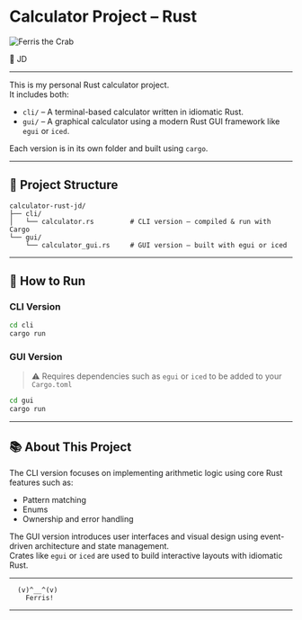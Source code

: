 # Calculator Project – Rust

![Ferris the Crab](https://www.rust-lang.org/static/images/ferris.gif)

👤 JD

---

This is my personal Rust calculator project.  
It includes both:

- `cli/` – A terminal-based calculator written in idiomatic Rust.  
- `gui/` – A graphical calculator using a modern Rust GUI framework like `egui` or `iced`.

Each version is in its own folder and built using `cargo`.

---

## 📁 Project Structure

```
calculator-rust-jd/
├── cli/
│   └── calculator.rs         # CLI version – compiled & run with Cargo
└── gui/
    └── calculator_gui.rs     # GUI version – built with egui or iced
```

---

## 🚀 How to Run

### CLI Version

```bash
cd cli
cargo run
```

### GUI Version

> ⚠️ Requires dependencies such as `egui` or `iced` to be added to your `Cargo.toml`

```bash
cd gui
cargo run
```

---

## 📚 About This Project

The CLI version focuses on implementing arithmetic logic using core Rust features such as:

- Pattern matching  
- Enums  
- Ownership and error handling

The GUI version introduces user interfaces and visual design using event-driven architecture and state management.  
Crates like `egui` or `iced` are used to build interactive layouts with idiomatic Rust.

---

```
  (v)^__^(v)
    Ferris!
```

---

